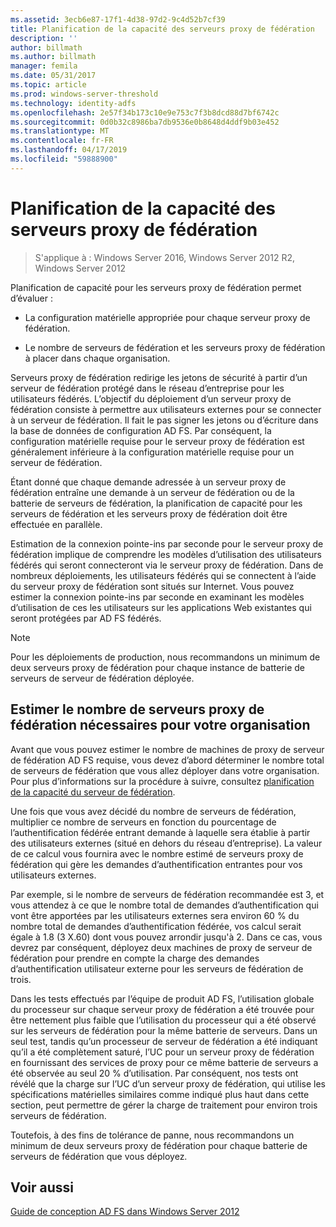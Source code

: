 ```yaml
---
ms.assetid: 3ecb6e87-17f1-4d38-97d2-9c4d52b7cf39
title: Planification de la capacité des serveurs proxy de fédération
description: ''
author: billmath
ms.author: billmath
manager: femila
ms.date: 05/31/2017
ms.topic: article
ms.prod: windows-server-threshold
ms.technology: identity-adfs
ms.openlocfilehash: 2e57f34b173c10e9e753c7f3b8dcd88d7bf6742c
ms.sourcegitcommit: 0d0b32c8986ba7db9536e0b8648d4ddf9b03e452
ms.translationtype: MT
ms.contentlocale: fr-FR
ms.lasthandoff: 04/17/2019
ms.locfileid: "59888900"
---
```

# <a name="planning-for-federation-server-proxy-capacity"></a>Planification de la capacité des serveurs proxy de fédération

>S'applique à : Windows Server 2016, Windows Server 2012 R2, Windows Server 2012

Planification de capacité pour les serveurs proxy de fédération permet d’évaluer :  
  
-   La configuration matérielle appropriée pour chaque serveur proxy de fédération.  
  
-   Le nombre de serveurs de fédération et les serveurs proxy de fédération à placer dans chaque organisation.  
  
Serveurs proxy de fédération redirige les jetons de sécurité à partir d’un serveur de fédération protégé dans le réseau d’entreprise pour les utilisateurs fédérés. L’objectif du déploiement d’un serveur proxy de fédération consiste à permettre aux utilisateurs externes pour se connecter à un serveur de fédération. Il fait le pas signer les jetons ou d’écriture dans la base de données de configuration AD FS. Par conséquent, la configuration matérielle requise pour le serveur proxy de fédération est généralement inférieure à la configuration matérielle requise pour un serveur de fédération.  
  
Étant donné que chaque demande adressée à un serveur proxy de fédération entraîne une demande à un serveur de fédération ou de la batterie de serveurs de fédération, la planification de capacité pour les serveurs de fédération et les serveurs proxy de fédération doit être effectuée en parallèle.  
  
Estimation de la connexion pointe\-ins par seconde pour le serveur proxy de fédération implique de comprendre les modèles d’utilisation des utilisateurs fédérés qui seront connecteront via le serveur proxy de fédération. Dans de nombreux déploiements, les utilisateurs fédérés qui se connectent à l’aide du serveur proxy de fédération sont situés sur Internet. Vous pouvez estimer la connexion pointe\-ins par seconde en examinant les modèles d’utilisation de ces les utilisateurs sur les applications Web existantes qui seront protégées par AD FS fédérés.  
  
> [!NOTE]  
> Pour les déploiements de production, nous recommandons un minimum de deux serveurs proxy de fédération pour chaque instance de batterie de serveurs de serveur de fédération déployée.  
  
## <a name="estimate-the-number-of-federation-server-proxies-required-for-your-organization"></a>Estimer le nombre de serveurs proxy de fédération nécessaires pour votre organisation  
Avant que vous pouvez estimer le nombre de machines de proxy de serveur de fédération AD FS requise, vous devez d’abord déterminer le nombre total de serveurs de fédération que vous allez déployer dans votre organisation. Pour plus d’informations sur la procédure à suivre, consultez [planification de la capacité du serveur de fédération](Planning-for-Federation-Server-Capacity.md).  
  
Une fois que vous avez décidé du nombre de serveurs de fédération, multiplier ce nombre de serveurs en fonction du pourcentage de l’authentification fédérée entrant demande à laquelle sera établie à partir des utilisateurs externes \(situé en dehors du réseau d’entreprise\). La valeur de ce calcul vous fournira avec le nombre estimé de serveurs proxy de fédération qui gère les demandes d’authentification entrantes pour vos utilisateurs externes.  
  
Par exemple, si le nombre de serveurs de fédération recommandée est 3, et vous attendez à ce que le nombre total de demandes d’authentification qui vont être apportées par les utilisateurs externes sera environ 60 % du nombre total de demandes d’authentification fédérée, vos calcul serait égale à 1.8 \(3 X.60\) dont vous pouvez arrondir jusqu'à 2.  Dans ce cas, vous devrez par conséquent, déployez deux machines de proxy de serveur de fédération pour prendre en compte la charge des demandes d’authentification utilisateur externe pour les serveurs de fédération de trois.  
  
Dans les tests effectués par l’équipe de produit AD FS, l’utilisation globale du processeur sur chaque serveur proxy de fédération a été trouvée pour être nettement plus faible que l’utilisation du processeur qui a été observé sur les serveurs de fédération pour la même batterie de serveurs.  Dans un seul test, tandis qu’un processeur de serveur de fédération a été indiquant qu’il a été complètement saturé, l’UC pour un serveur proxy de fédération en fournissant des services de proxy pour ce même batterie de serveurs a été observée au seul 20 % d’utilisation. Par conséquent, nos tests ont révélé que la charge sur l’UC d’un serveur proxy de fédération, qui utilise les spécifications matérielles similaires comme indiqué plus haut dans cette section, peut permettre de gérer la charge de traitement pour environ trois serveurs de fédération.  
  
Toutefois, à des fins de tolérance de panne, nous recommandons un minimum de deux serveurs proxy de fédération pour chaque batterie de serveurs de fédération que vous déployez.  
  
## <a name="see-also"></a>Voir aussi
[Guide de conception AD FS dans Windows Server 2012](AD-FS-Design-Guide-in-Windows-Server-2012.md)
